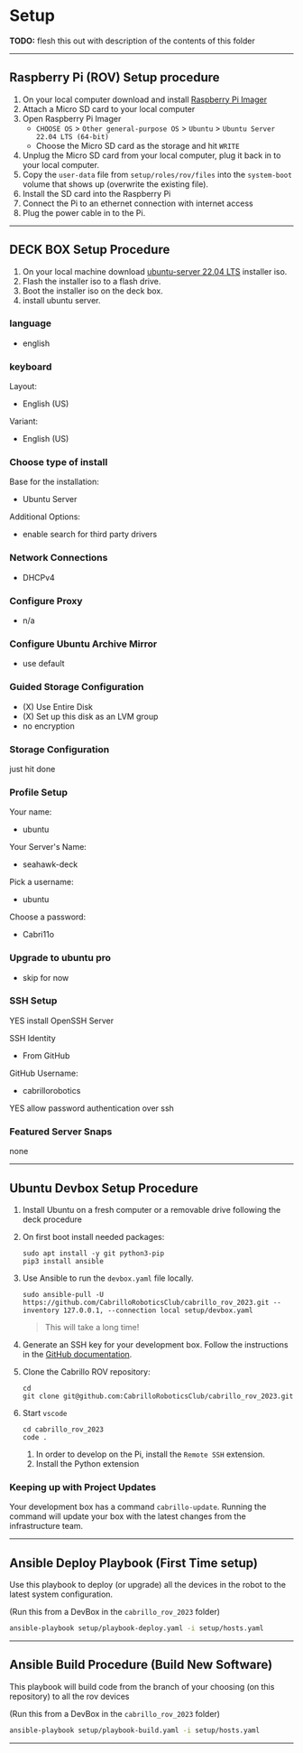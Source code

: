 # Setup

**TODO:** flesh this out with description of the contents of this folder

---

## Raspberry Pi (ROV) Setup procedure

1. On your local computer download and install [Raspberry Pi Imager](https://www.raspberrypi.com/software/)
1. Attach a Micro SD card to your local computer
1. Open Raspberry Pi Imager
    * `CHOOSE OS` > `Other general-purpose OS` > `Ubuntu` > `Ubuntu Server 22.04 LTS (64-bit)`
    * Choose the Micro SD card as the storage and hit `WRITE`
1. Unplug the Micro SD card from your local computer, plug it back in to your local computer.
1. Copy the `user-data` file from `setup/roles/rov/files` into the `system-boot` volume that shows up (overwrite the existing file).
1. Install the SD card into the Raspberry Pi
1. Connect the Pi to an ethernet connection with internet access
1. Plug the power cable in to the Pi.

---

## DECK BOX Setup Procedure

1. On your local machine download [ubuntu-server 22.04 LTS](https://releases.ubuntu.com/22.04.2/ubuntu-22.04.2-live-server-amd64.iso) installer iso.
1. Flash the installer iso to a flash drive.
1. Boot the installer iso on the deck box.
1. install ubuntu server.

### language

* english

### keyboard

Layout:

* English (US)

Variant:

* English (US)

### Choose type of install

Base for the installation:

* Ubuntu Server

Additional Options:

* enable search for third party drivers

### Network Connections

* DHCPv4

### Configure Proxy

* n/a

### Configure Ubuntu Archive Mirror

* use default

### Guided Storage Configuration

* (X) Use Entire Disk
* (X) Set up this disk as an LVM group
* no encryption

### Storage Configuration

just hit done

### Profile Setup

Your name:

* ubuntu

Your Server's Name:

* seahawk-deck

Pick a username:

* ubuntu

Choose a password:

* Cabri11o

### Upgrade to ubuntu pro

* skip for now

### SSH Setup

YES install OpenSSH Server

SSH Identity

* From GitHub

GitHub Username:

* cabrillorobotics

YES allow password authentication over ssh

### Featured Server Snaps

none

---

## Ubuntu Devbox Setup Procedure

1. Install Ubuntu on a fresh computer or a removable drive following the deck procedure
1. On first boot install needed packages:

    ```console
    sudo apt install -y git python3-pip
    pip3 install ansible
    ```

1. Use Ansible to run the `devbox.yaml` file locally.

    ```console
    sudo ansible-pull -U https://github.com/CabrilloRoboticsClub/cabrillo_rov_2023.git --inventory 127.0.0.1, --connection local setup/devbox.yaml
    ```

    > This will take a long time!

1. Generate an SSH key for your development box. Follow the instructions in the [GitHub documentation](https://docs.github.com/en/authentication/connecting-to-github-with-ssh).

1. Clone the Cabrillo ROV repository:

    ```console
    cd 
    git clone git@github.com:CabrilloRoboticsClub/cabrillo_rov_2023.git
    ```

1. Start `vscode`

    ```console
    cd cabrillo_rov_2023
    code . 
    ```

   1. In order to develop on the Pi, install the `Remote SSH` extension.
   1. Install the Python extension

### Keeping up with Project Updates

Your development box has a command `cabrillo-update`. Running the command will update your box with the latest changes from the infrastructure team.

---

## Ansible Deploy Playbook (First Time setup)

Use this playbook to deploy (or upgrade) all the devices in the robot to the latest system configuration.

(Run this from a DevBox in the `cabrillo_rov_2023` folder)

```bash
ansible-playbook setup/playbook-deploy.yaml -i setup/hosts.yaml
```

---

## Ansible Build Procedure (Build New Software)

This playbook will build code from the branch of your choosing (on this repository) to all the rov devices

(Run this from a DevBox in the `cabrillo_rov_2023` folder)

```bash
ansible-playbook setup/playbook-build.yaml -i setup/hosts.yaml
```

---
